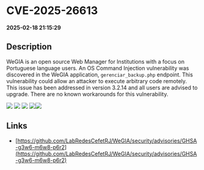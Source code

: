 # CVE-2025-26613

**2025-02-18 21:15:29**

## Description
WeGIA is an open source Web Manager for Institutions with a focus on Portuguese language users. An OS Command Injection vulnerability was discovered in the WeGIA application, `gerenciar_backup.php` endpoint. This vulnerability could allow an attacker to execute arbitrary code remotely. This issue has been addressed in version 3.2.14 and all users are advised to upgrade. There are no known workarounds for this vulnerability.

![](https://img.shields.io/static/v1?label=Exploit&message=Yes&color=red)
![](https://img.shields.io/static/v1?label=Score&message=10.0&color=red)
![](https://img.shields.io/static/v1?label=Severity&message=CRITICAL&color=red)
![](https://img.shields.io/static/v1?label=CWE&message=RCE&color=green)![](https://img.shields.io/static/v1?label=CWE&message=RCE&color=green)

## Links
- [https://github.com/LabRedesCefetRJ/WeGIA/security/advisories/GHSA-g3w6-m6w8-p6r2](https://github.com/LabRedesCefetRJ/WeGIA/security/advisories/GHSA-g3w6-m6w8-p6r2)
